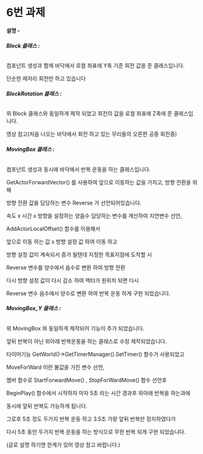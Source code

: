 # 6번 과제



**설명 -**



###### **Block 클래스 :**



컴포넌트 생성과 함께 바닥에서 로컬 좌표에 Y축 기준 회전 값을 준 클래스입니다.

단순한 제자리 회전만 하고 있습니다



###### **BlockRotation 클래스 :**



위 Block 클래스와 동일하게 제작 되었고 회전의 값을 로컬 좌표에 Z축에 준 클래스입니다.

영상 참고(처음 나오는 바닥에서 회전 하고 있는 무리들의 오른편 공중 회전중)



###### **MovingBox 클래스 :**



컴포넌트 생성과 동시에 바닥에서 반복 운동을 하는 클래스입니다.

GetActorForwardVector() 를 사용하여 앞으로 이동하는 값을 가지고,  방향 전환을 위해

방향 전환 값을 담당하는 변수 Reverse 가 선언되어있습니다.



속도 x  시간 x 방향을 설정하는 양음수 담당하는 변수를 계산하여 지연변수 선언,

AddActorLocalOffset() 함수를 이용해서

앞으로 이동 하는 값 x 방향 설정 값 하여 이동 하고



방향 설정 값이 계속되서 증가 될텐데 지정한 목표지점에 도착할 시

Reverse 변수를 양수에서 음수로 변환 하여 방향 전환



다시 방향 설정 값이 다시 감소 하여 엑터가 원위치 되면 다시

Reverse 변수 음수에서 양수로 변환 하여 반복 운동 하게 구현 되었습니다.



###### **MovingBox\_Y  클래스 :** 



위 MovingBox 와 동일하게 제작되어 기능이 추가 되었습니다.

앞뒤 반복이 아닌 위아래 반복운동을 하는 클래스로 수정 제작되었습니다.



타이머기능 GetWorld()->GetTimerManager().SetTimer() 함수가 사용되었고



MoveForWard 이란 불값을 가진 변수 선언,



멤버 함수로 StartForwardMove() , StopForWardMove() 함수 선언후 

BeginPlay() 함수에서  시작하자 마자 5초 라는 시간 경과후 위아래 반복을 하는과에

동시에 앞뒤 반복도 가능하게 됩니다.



그로후 5초 정도 두가지 반복 운동 하고 3.5초 가량 앞뒤 반복만 정지하였다가

다시 5초 동안 두가지 반복 운동을 하는 방식으로 무한 반복 되게 구현 되었습니다.





(글로 설명 하기엔 한계가 있어 영상 참고 바랍니다.)



